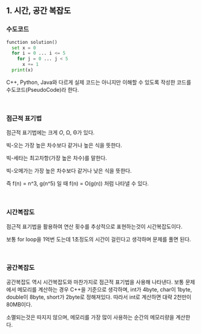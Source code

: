 ## 1. 시간, 공간 복잡도

### 수도코드

```python
function solution()
  set x = 0
  for i = 0 ... i <= 5
    for j = 0 ... j < 5
      x += 1
  print(x)
```

C++, Python, Java와 다르게 실제 코드는 아니지만 이해할 수 있도록 작성한 코드를 수도코드(PseudoCode)라 한다.

<br>

### 점근적 표기법

점근적 표기법에는 크게 *O*, Ω, Θ가 있다.

빅-오는 가장 높은 차수보다 같거나 높은 식을 뜻한다.

빅-세타는 최고차항(가장 높은 차수)를 말한다.

빅-오메가는 가장 높은 차수보다 같거나 낮은 식을 뜻한다.

즉 f(n) = n^3, g(n^5) 일 때 f(n) = O(g(n)) 처럼 나타낼 수 있다.

<br>

### 시간복잡도

점근적 표기법을 활용하여 연산 횟수를 추상적으로 표현하는것이 시간복잡도이다.

보통 for loop을 1억번 도는데 1초정도의 시간이 걸린다고 생각하며 문제를 풀면 된다.

<br>

### 공간복잡도

공간복잡도 역시 시간복잡도와 마찬가지로 점근적 표기법을 사용해 나타낸다. 보통 문제에서 메모리를 계산하는 경우 C++을 기준으로 생각하며, int가 4byte, char이 1byte, double이 8byte, short가 2byte로 정해져있다. 따라서 int로 계산하면 대략 2천만이 80MB이다.

소멸되는것은 따지지 않으며, 메모리를 가장 많이 사용하는 순간의 메모리량을 계산한다.
